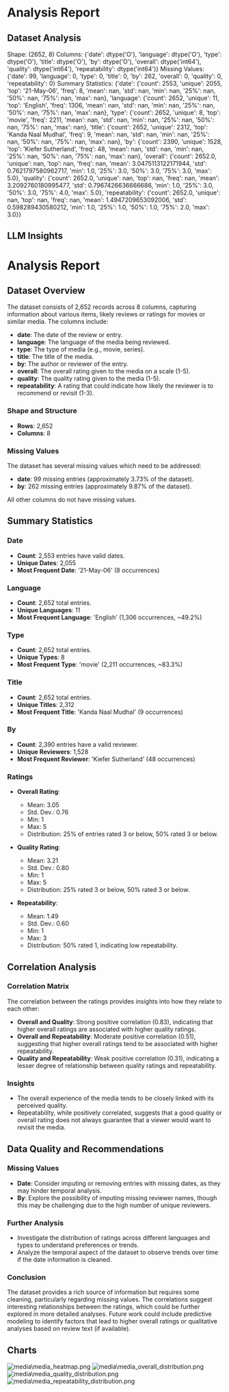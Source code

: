 # Analysis Report

## Dataset Analysis
Shape: (2652, 8)
Columns:
{'date': dtype('O'), 'language': dtype('O'), 'type': dtype('O'), 'title': dtype('O'), 'by': dtype('O'), 'overall': dtype('int64'), 'quality': dtype('int64'), 'repeatability': dtype('int64')}
Missing Values:
{'date': 99, 'language': 0, 'type': 0, 'title': 0, 'by': 262, 'overall': 0, 'quality': 0, 'repeatability': 0}
Summary Statistics:
{'date': {'count': 2553, 'unique': 2055, 'top': '21-May-06', 'freq': 8, 'mean': nan, 'std': nan, 'min': nan, '25%': nan, '50%': nan, '75%': nan, 'max': nan}, 'language': {'count': 2652, 'unique': 11, 'top': 'English', 'freq': 1306, 'mean': nan, 'std': nan, 'min': nan, '25%': nan, '50%': nan, '75%': nan, 'max': nan}, 'type': {'count': 2652, 'unique': 8, 'top': 'movie', 'freq': 2211, 'mean': nan, 'std': nan, 'min': nan, '25%': nan, '50%': nan, '75%': nan, 'max': nan}, 'title': {'count': 2652, 'unique': 2312, 'top': 'Kanda Naal Mudhal', 'freq': 9, 'mean': nan, 'std': nan, 'min': nan, '25%': nan, '50%': nan, '75%': nan, 'max': nan}, 'by': {'count': 2390, 'unique': 1528, 'top': 'Kiefer Sutherland', 'freq': 48, 'mean': nan, 'std': nan, 'min': nan, '25%': nan, '50%': nan, '75%': nan, 'max': nan}, 'overall': {'count': 2652.0, 'unique': nan, 'top': nan, 'freq': nan, 'mean': 3.0475113122171944, 'std': 0.7621797580962717, 'min': 1.0, '25%': 3.0, '50%': 3.0, '75%': 3.0, 'max': 5.0}, 'quality': {'count': 2652.0, 'unique': nan, 'top': nan, 'freq': nan, 'mean': 3.2092760180995477, 'std': 0.7967426636666686, 'min': 1.0, '25%': 3.0, '50%': 3.0, '75%': 4.0, 'max': 5.0}, 'repeatability': {'count': 2652.0, 'unique': nan, 'top': nan, 'freq': nan, 'mean': 1.4947209653092006, 'std': 0.598289430580212, 'min': 1.0, '25%': 1.0, '50%': 1.0, '75%': 2.0, 'max': 3.0}}

## LLM Insights
# Analysis Report

## Dataset Overview

The dataset consists of 2,652 records across 8 columns, capturing information about various items, likely reviews or ratings for movies or similar media. The columns include:

- **date**: The date of the review or entry.
- **language**: The language of the media being reviewed.
- **type**: The type of media (e.g., movie, series).
- **title**: The title of the media.
- **by**: The author or reviewer of the entry.
- **overall**: The overall rating given to the media on a scale (1-5).
- **quality**: The quality rating given to the media (1-5).
- **repeatability**: A rating that could indicate how likely the reviewer is to recommend or revisit (1-3).

### Shape and Structure
- **Rows**: 2,652
- **Columns**: 8

### Missing Values
The dataset has several missing values which need to be addressed:
- **date**: 99 missing entries (approximately 3.73% of the dataset).
- **by**: 262 missing entries (approximately 9.87% of the dataset).

All other columns do not have missing values.

## Summary Statistics

### Date
- **Count**: 2,553 entries have valid dates.
- **Unique Dates**: 2,055
- **Most Frequent Date**: '21-May-06' (8 occurrences)

### Language
- **Count**: 2,652 total entries.
- **Unique Languages**: 11
- **Most Frequent Language**: 'English' (1,306 occurrences, ~49.2%)

### Type
- **Count**: 2,652 total entries.
- **Unique Types**: 8
- **Most Frequent Type**: 'movie' (2,211 occurrences, ~83.3%)

### Title
- **Count**: 2,652 total entries.
- **Unique Titles**: 2,312
- **Most Frequent Title**: 'Kanda Naal Mudhal' (9 occurrences)

### By
- **Count**: 2,390 entries have a valid reviewer.
- **Unique Reviewers**: 1,528
- **Most Frequent Reviewer**: 'Kiefer Sutherland' (48 occurrences)

### Ratings
- **Overall Rating**:
  - Mean: 3.05
  - Std. Dev.: 0.76
  - Min: 1
  - Max: 5
  - Distribution: 25% of entries rated 3 or below, 50% rated 3 or below.

- **Quality Rating**:
  - Mean: 3.21
  - Std. Dev.: 0.80
  - Min: 1
  - Max: 5
  - Distribution: 25% rated 3 or below, 50% rated 3 or below.

- **Repeatability**:
  - Mean: 1.49
  - Std. Dev.: 0.60
  - Min: 1
  - Max: 3
  - Distribution: 50% rated 1, indicating low repeatability.

## Correlation Analysis

### Correlation Matrix
The correlation between the ratings provides insights into how they relate to each other:
- **Overall and Quality**: Strong positive correlation (0.83), indicating that higher overall ratings are associated with higher quality ratings.
- **Overall and Repeatability**: Moderate positive correlation (0.51), suggesting that higher overall ratings tend to be associated with higher repeatability.
- **Quality and Repeatability**: Weak positive correlation (0.31), indicating a lesser degree of relationship between quality ratings and repeatability.

### Insights
- The overall experience of the media tends to be closely linked with its perceived quality.
- Repeatability, while positively correlated, suggests that a good quality or overall rating does not always guarantee that a viewer would want to revisit the media.

## Data Quality and Recommendations

### Missing Values
- **Date**: Consider imputing or removing entries with missing dates, as they may hinder temporal analysis.
- **By**: Explore the possibility of imputing missing reviewer names, though this may be challenging due to the high number of unique reviewers.

### Further Analysis
- Investigate the distribution of ratings across different languages and types to understand preferences or trends.
- Analyze the temporal aspect of the dataset to observe trends over time if the date information is cleaned.

### Conclusion
The dataset provides a rich source of information but requires some cleaning, particularly regarding missing values. The correlations suggest interesting relationships between the ratings, which could be further explored in more detailed analyses. Future work could include predictive modeling to identify factors that lead to higher overall ratings or qualitative analyses based on review text (if available).

## Charts
![media\media_heatmap.png](media\media_heatmap.png)
![media\media_overall_distribution.png](media\media_overall_distribution.png)
![media\media_quality_distribution.png](media\media_quality_distribution.png)
![media\media_repeatability_distribution.png](media\media_repeatability_distribution.png)
